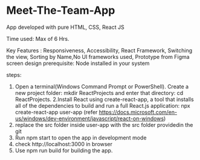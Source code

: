 # Meet-The-Team-App

App developed with pure HTML, CSS, React JS

Time used: Max of 6 Hrs.

Key Features : Responsiveness, Accessibility, React Framework, Switching the view, Sorting by Name,No UI frameworks used, Prototype from Figma screen design
prerequisite: Node installed in your system


steps:
1. Open a terminal(Windows Command Prompt or PowerShell).
Create a new project folder: mkdir ReactProjects and enter that directory: cd ReactProjects.
2.Install React using create-react-app, a tool that installs all of the dependencies to build and run a full React.js application:
npx create-react-app user-app
(refer https://docs.microsoft.com/en-us/windows/dev-environment/javascript/react-on-windows)
3. replace the src folder inside user-app with the src folder providedin the git
4. Run npm start to open the app in development mode
5. check http://localhost:3000 in browser
6. Use npm run build for building the app.


